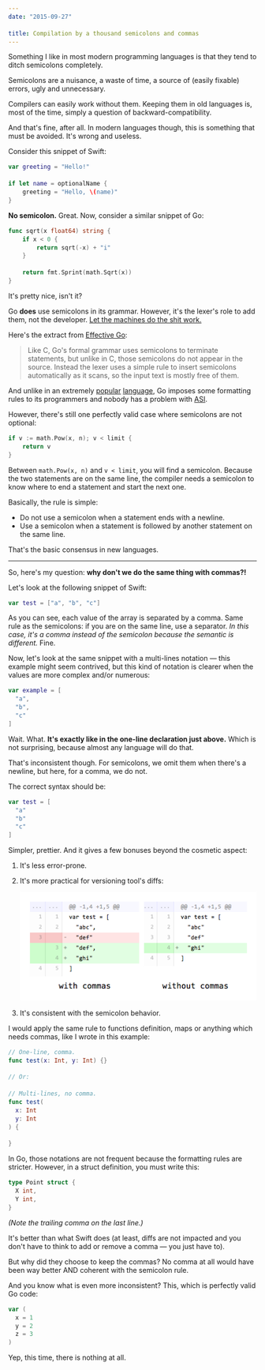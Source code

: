 ```yaml
---
date: "2015-09-27"

title: Compilation by a thousand semicolons and commas
---
```


Something I like in most modern programming languages is that they tend to ditch semicolons completely.

Semicolons are a nuisance, a waste of time, a source of (easily fixable) errors, ugly and unnecessary.

Compilers can easily work without them. Keeping them in old languages is, most of the time, simply a question of backward-compatibility.

And that's fine, after all. In modern languages though, this is something that must be avoided. It's wrong and useless.

Consider this snippet of Swift:

```swift
var greeting = "Hello!"

if let name = optionalName {
    greeting = "Hello, \(name)"
}
```

**No semicolon.** Great. Now, consider a similar snippet of Go:

```go
func sqrt(x float64) string {
	if x < 0 {
		return sqrt(-x) + "i"
	}

	return fmt.Sprint(math.Sqrt(x))
}
```

It's pretty nice, isn't it?

Go **does** use semicolons in its grammar. However, it's the lexer's role to add them, not the developer. [Let the machines do the shit work.][swork]

Here's the extract from [Effective Go](https://golang.org/doc/effective_go.html#semicolons):

> Like C, Go's formal grammar uses semicolons to terminate statements, but unlike in C, those semicolons do not appear in the source. Instead the lexer uses a simple rule to insert semicolons automatically as it scans, so the input text is mostly free of them.

And unlike in an extremely [popular][asi1] [language][asi2], Go imposes some formatting rules to its programmers and nobody has a problem with [ASI][asi3].

However, there's still one perfectly valid case where semicolons are not optional:

```go
if v := math.Pow(x, n); v < limit {
	return v
}
```

Between `math.Pow(x, n)` and `v < limit`, you will find a semicolon. Because the two statements are on the same line, the compiler needs a semicolon to know where to end a statement and start the next one.

Basically, the rule is simple:

- Do not use a semicolon when a statement ends with a newline.
- Use a semicolon when a statement is followed by another statement on the same line.

That's the basic consensus in new languages.

---

So, here's my question: **why don't we do the same thing with commas?!**

Let's look at the following snippet of Swift:

```swift
var test = ["a", "b", "c"]
```

As you can see, each value of the array is separated by a comma. Same rule as the semicolons: if you are on the same line, use a separator. _In this case, it's a comma instead of the semicolon because the semantic is different._ Fine.

Now, let's look at the same snippet with a multi-lines notation — this example might seem contrived, but this kind of notation is clearer when the values are more complex and/or numerous:

```swift
var example = [
  "a",
  "b",
  "c"
]
```

Wait. What. **It's exactly like in the one-line declaration just above.** Which is not surprising, because almost any language will do that.

That's inconsistent though. For semicolons, we omit them when there's a newline, but here, for a comma, we do not.

The correct syntax should be:

```swift
var test = [
  "a"
  "b"
  "c"
]
```

Simpler, prettier. And it gives a few bonuses beyond the cosmetic aspect:

1. It's less error-prone.
2. It's more practical for versioning tool's diffs:

    ![Diff][image-diff]

3. It's consistent with the semicolon behavior.

I would apply the same rule to functions definition, maps or anything which needs commas, like I wrote in this example:

```swift
// One-line, comma.
func test(x: Int, y: Int) {}

// Or:

// Multi-lines, no comma.
func test(
  x: Int
  y: Int
) {

}
```

In Go, those notations are not frequent because the formatting rules are stricter. However, in a struct definition, you must write this:

```go
type Point struct {
  X int,
  Y int,
}
```

_(Note the trailing comma on the last line.)_

It's better than what Swift does (at least, diffs are not impacted and you don't have to think to add or remove a comma — you just have to).

But why did they choose to keep the commas? No comma at all would have been way better AND coherent with the semicolon rule.

And you know what is even more inconsistent? This, which is perfectly valid Go code:

```go
var (
  x = 1
  y = 2
  z = 3
)
```

Yep, this time, there is nothing at all.


[swork]: http://zachholman.com/posts/shit-work/
[asi1]: http://blog.izs.me/post/2353458699/an-open-letter-to-javascript-leaders-regarding
[asi2]: http://mislav.uniqpath.com/2010/05/semicolons/
[asi3]: http://inimino.org/~inimino/blog/javascript_semicolons

[image-diff]: /static/images/posts/2015-09-27-diff.png
